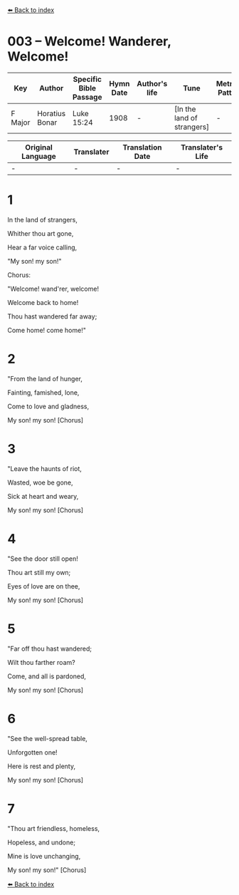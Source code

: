 [⬅️ Back to index](../README.md)

# 003 – Welcome!  Wanderer, Welcome!

Key | Author   | Specific Bible Passage     |Hymn Date |Author's life |Tune |Metrical Pattern   |Composer/Source
-- | --------- | ---------------------------|----------|--------------|-----|-------------------|-------------  
F Major |Horatius Bonar |Luke 15:24 |1908 |- |[In the land of strangers] |- |Ira D. Sankey

Original Language | Translater | Translation Date   | Translater's Life  
----------------- | --------- | --------------------|-------------     
\- |- |- |-




# 1

In the land of strangers,

Whither thou art gone,

Hear a far voice calling,

"My son!  my son!"



Chorus:

"Welcome!  wand'rer, welcome!

Welcome back to home!

Thou hast wandered far away;

Come home!  come home!"



# 2

"From the land of hunger,

Fainting, famished, lone,

Come to love and gladness,

My son!  my son!  [Chorus]



# 3

"Leave the haunts of riot,

Wasted, woe be gone,

Sick at heart and weary,

My son!  my son!  [Chorus]



# 4

"See the door still open!  

Thou art still my own;

Eyes of love are on thee,

My son!  my son!  [Chorus]



# 5

"Far off thou hast wandered;

Wilt thou farther roam?

Come, and all is pardoned,

My son!  my son!  [Chorus]



# 6

"See the well-spread table,

Unforgotten one!

Here is rest and plenty,

My son!  my son!  [Chorus]



# 7

"Thou art friendless, homeless,

Hopeless, and undone;

Mine is love unchanging,

My son!  my son!"  [Chorus]

[⬅️ Back to index](../README.md)
